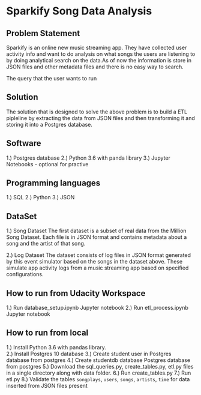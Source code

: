 # Sparkify Song Data Analysis

## Problem Statement

Sparkify is an online new music streaming app. They have collected user activity info
and want to do analysis on what songs the users are listening to by doing analytical 
search on the data.As of now the information is store in JSON files and other metadata 
files and there is no easy way to search.

The query that the user wants to run 

## Solution

The solution that is designed to solve the above problem is to build a ETL pipleline by 
extracting the data from JSON files and then transforming it and storing it into a Postgres 
database.

## Software 

1.) Postgres database
2.) Python 3.6 with panda library
3.) Jupyter Notebooks - optional for practive

## Programming languages

1.) SQL
2.) Python
3.) JSON

## DataSet

1.) Song Dataset
    The first dataset is a subset of real data from the Million Song Dataset. Each file is in 
    JSON format and contains metadata about a song and the artist of that song.
    
2.) Log Dataset
    The  dataset consists of log files in JSON format generated by this event simulator based on
    the songs in the dataset above. These simulate app activity logs from a music streaming app 
    based on specified  configurations.

## How to run from Udacity Workspace

1.) Run database_setup.ipynb Jupyter notebook
2.) Run etl_process.ipynb Jupyter notebook


## How to run from local

1.) Install Python 3.6 with pandas library.  
2.) Install Postgres 10 database
3.) Create student user in Postgres database from postgres
4.) Create studentdb database Postgres database from postgres
5.) Download the sql_queries.py, create_tables.py, etl.py files in a single directory along with data
    folder.
6.) Run create_tables.py
7.) Run etl.py
8.) Validate the tables `songplays`, `users`, `songs`, `artists`, `time` for data inserted from
    JSON files present
